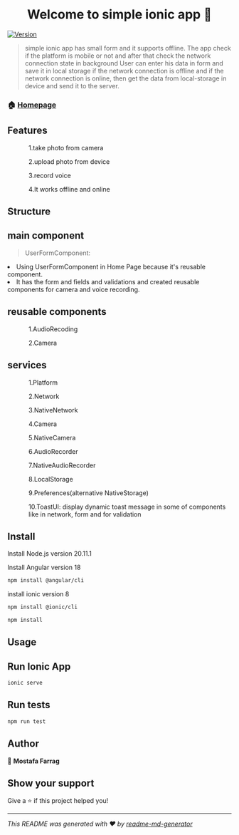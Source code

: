 <h1 align="center">Welcome to simple ionic app 👋</h1>
<p>
  <a href="https://www.npmjs.com/package/simple ionic app" target="_blank">
    <img alt="Version" src="https://img.shields.io/npm/v/simple ionic app.svg">
  </a>


</p>

> simple ionic app has small form and it supports offline.
> The app check if the platform is mobile or not and after that check the network connection state in background
> User can enter his data in form and save it in local storage if the network connection is offline and if the network connection is online, then get the data from local-storage in device and send it to the server.

### 🏠 [Homepage](https://ionicframework.com/)

## Features
<ul>
<ol>1.take photo from camera</ol>
<ol>2.upload photo from device</ol>
<ol>3.record voice</ol>
<ol>4.It works offline and online</ol>
</ul>

## Structure

## main component
> UserFormComponent:
<li> Using UserFormComponent in Home Page because it's reusable component. </li>
<li> It has the form and fields and validations and created reusable components for camera and voice recording.</li>

## reusable components
<ul>
<ol>1.AudioRecoding</ol>
<ol>2.Camera</ol>
</ul>

## services
<ul>
<ol>1.Platform</ol>
<ol>2.Network</ol>
<ol>3.NativeNetwork</ol>
<ol>4.Camera</ol>
<ol>5.NativeCamera</ol>
<ol>6.AudioRecorder</ol>
<ol>7.NativeAudioRecorder</ol>
<ol>8.LocalStorage</ol>
<ol>9.Preferences(alternative NativeStorage)</ol>
<ol>10.ToastUI: display dynamic toast message in some of components like in network, form and for validation</ol>
</ul>

## Install

Install Node.js version  20.11.1

Install Angular version 18
```sh
npm install @angular/cli
```


install ionic version 8
```sh
npm install @ionic/cli
```


```sh
npm install
```

## Usage

## Run Ionic App

```sh
ionic serve
```

## Run tests

```sh
npm run test
```

## Author

👤 **Mostafa Farrag**


## Show your support

Give a ⭐️ if this project helped you!

***
_This README was generated with ❤️ by [readme-md-generator](https://github.com/kefranabg/readme-md-generator)_
